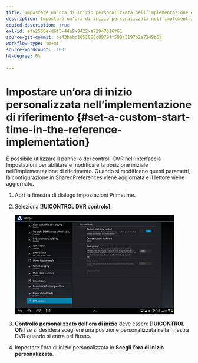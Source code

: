 ```yaml
---
title: Impostare un’ora di inizio personalizzata nell’implementazione di riferimento
description: Impostare un’ora di inizio personalizzata nell’implementazione di riferimento
copied-description: true
exl-id: efa2560e-d6f5-44e9-9422-a72947616f61
source-git-commit: be43bbbd1051886c8979ff590a3197b2a7249b6a
workflow-type: tm+mt
source-wordcount: '103'
ht-degree: 0%

---
```


# Impostare un’ora di inizio personalizzata nell’implementazione di riferimento {#set-a-custom-start-time-in-the-reference-implementation}

È possibile utilizzare il pannello dei controlli DVR nell&#39;interfaccia Impostazioni per abilitare e modificare la posizione iniziale nell&#39;implementazione di riferimento. Quando si modificano questi parametri, la configurazione in SharedPreferences viene aggiornata e il lettore viene aggiornato.

1. Apri la finestra di dialogo Impostazioni Primetime.
1. Seleziona **[!UICONTROL DVR controls]**.

   <!--<a id="fig_5C7A4E8F0390404F97E667364DB8B0A6"></a>-->

   ![](assets/dvr-configuration.jpg)

1. **Controllo personalizzato dell&#39;ora di inizio** deve essere **[!UICONTROL ON]** se si desidera scegliere una posizione personalizzata nella finestra DVR quando si entra nel flusso.
1. Impostare l&#39;ora di inizio personalizzata in **Scegli l’ora di inizio personalizzata**.
